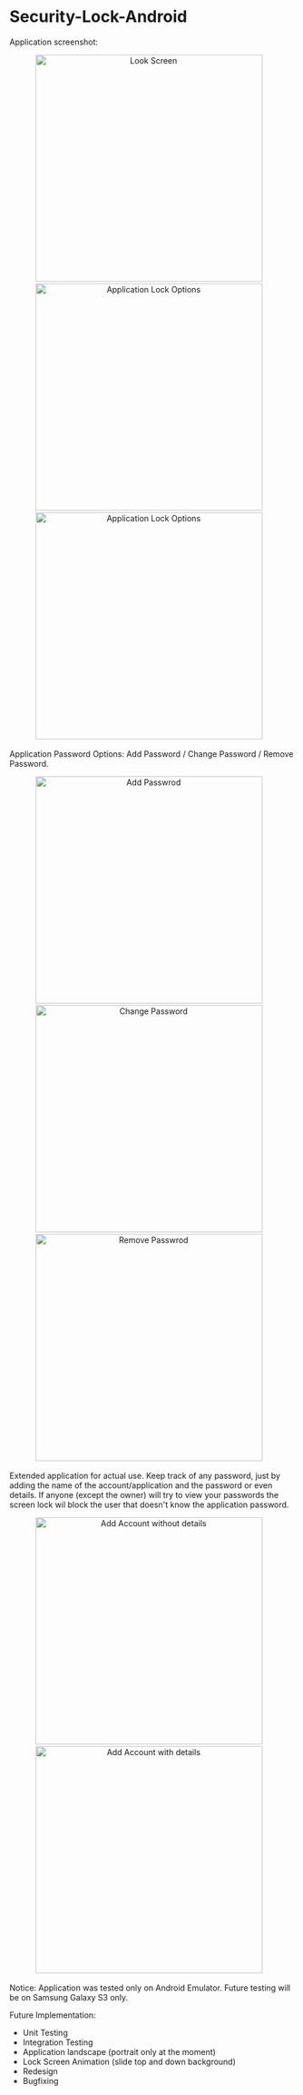 Security-Lock-Android
=====================


Application screenshot:
<center>
<img alt="Look Screen" src="https://github.com/ManolescuSebastian/Security-Lock-Android/blob/master/screenshot/lock_screen.png" height="400px" />&nbsp;&nbsp;&nbsp;
<img alt="Application Lock Options" src="https://github.com/ManolescuSebastian/Security-Lock-Android/blob/master/screenshot/security_lock_options_menu.png" height="400px" />&nbsp;&nbsp;&nbsp;
<img alt="Application Lock Options" src="https://github.com/ManolescuSebastian/Security-Lock-Android/blob/master/screenshot/security_lock_account_list.png" height="400px" />&nbsp;&nbsp;&nbsp;

</center>

Application Password Options: Add Password / Change Password / Remove Password.


<center>
<img alt="Add Passwrod" src="https://github.com/ManolescuSebastian/Security-Lock-Android/blob/master/screenshot/security_lock_add_password.png" height="400px" />&nbsp;&nbsp;&nbsp;
<img alt="Change Password" src="https://github.com/ManolescuSebastian/Security-Lock-Android/blob/master/screenshot/security_lock_change_password.png" height="400px" />&nbsp;&nbsp;&nbsp;
<img alt="Remove Passwrod" src="https://github.com/ManolescuSebastian/Security-Lock-Android/blob/master/screenshot/security_lock_remove_password.png" height="400px" />&nbsp;&nbsp;&nbsp;

</center>

Extended application for actual use. Keep track of any password, just by adding the name of the account/application and the password or even details. If anyone (except the owner) will try to view your passwords the screen lock wil block the user that doesn't know the application password.  

<center>
<img alt="Add Account without details" src="https://github.com/ManolescuSebastian/Security-Lock-Android/blob/master/screenshot/security_add_account.png" height="400px" />&nbsp;&nbsp;&nbsp;
<img alt="Add Account with details" src="https://github.com/ManolescuSebastian/Security-Lock-Android/blob/master/screenshot/security_add_account_with_details.png" height="400px" />&nbsp;&nbsp;&nbsp;

</center>

Notice: Application was tested only on Android Emulator.
Future testing will be on Samsung Galaxy S3 only.

Future Implementation:
- Unit Testing
- Integration Testing
- Application landscape (portrait only at the moment)
- Lock Screen Animation (slide top and down background)
- Redesign
- Bugfixing
